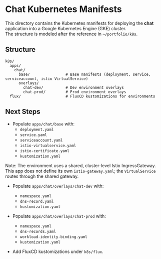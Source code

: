 # Chat Kubernetes Manifests

This directory contains the Kubernetes manifests for deploying the **chat** application into a Google Kubernetes Engine (GKE) cluster.  
The structure is modeled after the reference in `~/portfolio/k8s`.

## Structure

```
k8s/
  apps/
    chat/
      base/                # Base manifests (deployment, service, serviceaccount, istio VirtualService)
      overlays/
        chat-dev/          # Dev environment overlays
        chat-prod/         # Prod environment overlays
  flux/                    # FluxCD kustomizations for environments
```

## Next Steps

- Populate `apps/chat/base` with:
  - `deployment.yaml`
  - `service.yaml`
  - `serviceaccount.yaml`
  - `istio-virtualservice.yaml`
  - `istio-certificate.yaml`
  - `kustomization.yaml`

Note: The environment uses a shared, cluster-level Istio IngressGateway. This app does not define its own `istio-gateway.yaml`; the `VirtualService` routes through the shared gateway.

- Populate `apps/chat/overlays/chat-dev` with:
  - `namespace.yaml`
  - `dns-record.yaml`
  - `kustomization.yaml`

- Populate `apps/chat/overlays/chat-prod` with:
  - `namespace.yaml`
  - `dns-records.yaml`
  - `workload-identity-binding.yaml`
  - `kustomization.yaml`

- Add FluxCD kustomizations under `k8s/flux`.
